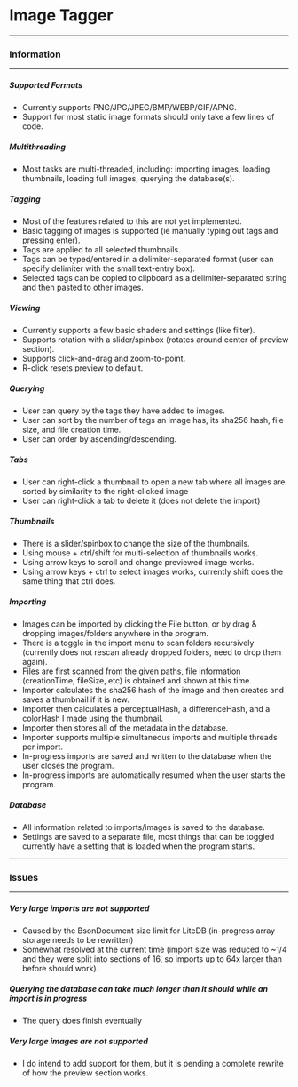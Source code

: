 # Image Tagger

---
### Information
---
##### Supported Formats
- Currently supports PNG/JPG/JPEG/BMP/WEBP/GIF/APNG.
- Support for most static image formats should only take a few lines of code.

##### Multithreading
- Most tasks are multi-threaded, including: importing images, loading thumbnails, loading full images, querying the database(s).

##### Tagging
- Most of the features related to this are not yet implemented.
- Basic tagging of images is supported (ie manually typing out tags and pressing enter).
- Tags are applied to all selected thumbnails.
- Tags can be typed/entered in a delimiter-separated format (user can specify delimiter with the small text-entry box).
- Selected tags can be copied to clipboard as a delimiter-separated string and then pasted to other images.

##### Viewing
- Currently supports a few basic shaders and settings (like filter).
- Supports rotation with a slider/spinbox (rotates around center of preview section).
- Supports click-and-drag and zoom-to-point.
- R-click resets preview to default.

##### Querying
- User can query by the tags they have added to images.
- User can sort by the number of tags an image has, its sha256 hash, file size, and file creation time.
- User can order by ascending/descending.

##### Tabs
- User can right-click a thumbnail to open a new tab where all images are sorted by similarity to the right-clicked image
- User can right-click a tab to delete it (does not delete the import)

##### Thumbnails
- There is a slider/spinbox to change the size of the thumbnails.
- Using mouse + ctrl/shift for multi-selection of thumbnails works.
- Using arrow keys to scroll and change previewed image works.
- Using arrow keys + ctrl to select images works, currently shift does the same thing that ctrl does.

##### Importing
- Images can be imported by clicking the File button, or by drag & dropping images/folders anywhere in the program.
- There is a toggle in the import menu to scan folders recursively (currently does not rescan already dropped folders, need to drop them again).
- Files are first scanned from the given paths, file information (creationTime, fileSize, etc) is obtained and shown at this time.
- Importer calculates the sha256 hash of the image and then creates and saves a thumbnail if it is new.
- Importer then calculates a perceptualHash, a differenceHash, and a colorHash I made using the thumbnail.
- Importer then stores all of the metadata in the database.
- Importer supports multiple simultaneous imports and multiple threads per import.
- In-progress imports are saved and written to the database when the user closes the program.
- In-progress imports are automatically resumed when the user starts the program.

##### Database
- All information related to imports/images is saved to the database.
- Settings are saved to a separate file, most things that can be toggled currently have a setting that is loaded when the program starts.

---
### Issues
---
##### Very large imports are not supported
- Caused by the BsonDocument size limit for LiteDB (in-progress array storage needs to be rewritten)
- Somewhat resolved at the current time (import size was reduced to ~1/4 and they were split into sections of 16, so imports up to 64x larger than before should work).

##### Querying the database can take much longer than it should while an import is in progress
- The query does finish eventually

##### Very large images are not supported
- I do intend to add support for them, but it is pending a complete rewrite of how the preview section works.
